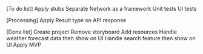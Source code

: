 [To do list]
Apply stubs
Separate Network as a framework
Unit tests
UI tests


[Processing]
Apply Result type on API response


[Done list]
Create project
Remove storyboard
Add resources
Handle weather forecast data then show on UI
Handle search feature then show on UI
Apply MVP
